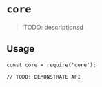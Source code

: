 # `core`

> TODO: descriptionsd

## Usage

```
const core = require('core');

// TODO: DEMONSTRATE API
```
